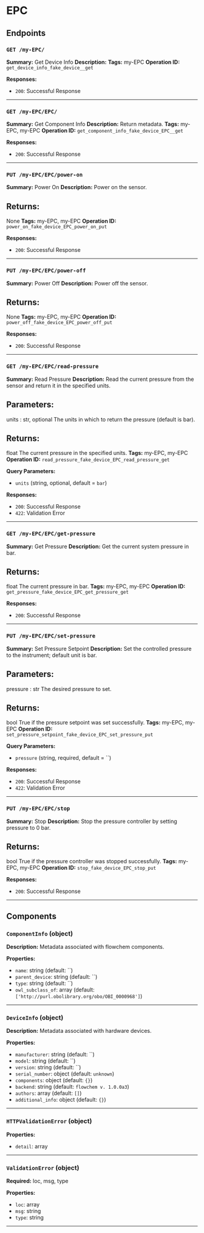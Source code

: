 # EPC

## Endpoints

### `GET /my-EPC/`

**Summary:** Get Device Info
**Description:** 
**Tags:** my-EPC
**Operation ID:** `get_device_info_fake_device__get`

**Responses:**
- `200`: Successful Response

---

### `GET /my-EPC/EPC/`

**Summary:** Get Component Info
**Description:** Return metadata.
**Tags:** my-EPC, my-EPC
**Operation ID:** `get_component_info_fake_device_EPC__get`

**Responses:**
- `200`: Successful Response

---

### `PUT /my-EPC/EPC/power-on`

**Summary:** Power On
**Description:** Power on the sensor.

Returns:
--------
None
**Tags:** my-EPC, my-EPC
**Operation ID:** `power_on_fake_device_EPC_power_on_put`

**Responses:**
- `200`: Successful Response

---

### `PUT /my-EPC/EPC/power-off`

**Summary:** Power Off
**Description:** Power off the sensor.

Returns:
--------
None
**Tags:** my-EPC, my-EPC
**Operation ID:** `power_off_fake_device_EPC_power_off_put`

**Responses:**
- `200`: Successful Response

---

### `GET /my-EPC/EPC/read-pressure`

**Summary:** Read Pressure
**Description:** Read the current pressure from the sensor and return it in the specified units.

Parameters:
-----------
units : str, optional
    The units in which to return the pressure (default is bar).

Returns:
--------
float
    The current pressure in the specified units.
**Tags:** my-EPC, my-EPC
**Operation ID:** `read_pressure_fake_device_EPC_read_pressure_get`

**Query Parameters:**
- `units` (string, optional, default = `bar`)

**Responses:**
- `200`: Successful Response
- `422`: Validation Error

---

### `GET /my-EPC/EPC/get-pressure`

**Summary:** Get Pressure
**Description:** Get the current system pressure in bar.

Returns:
--------
float
    The current pressure in bar.
**Tags:** my-EPC, my-EPC
**Operation ID:** `get_pressure_fake_device_EPC_get_pressure_get`

**Responses:**
- `200`: Successful Response

---

### `PUT /my-EPC/EPC/set-pressure`

**Summary:** Set Pressure Setpoint
**Description:** Set the controlled pressure to the instrument; default unit is bar.

Parameters:
-----------
pressure : str
    The desired pressure to set.

Returns:
--------
bool
    True if the pressure setpoint was set successfully.
**Tags:** my-EPC, my-EPC
**Operation ID:** `set_pressure_setpoint_fake_device_EPC_set_pressure_put`

**Query Parameters:**
- `pressure` (string, required, default = ``)

**Responses:**
- `200`: Successful Response
- `422`: Validation Error

---

### `PUT /my-EPC/EPC/stop`

**Summary:** Stop
**Description:** Stop the pressure controller by setting pressure to 0 bar.

Returns:
--------
bool
    True if the pressure controller was stopped successfully.
**Tags:** my-EPC, my-EPC
**Operation ID:** `stop_fake_device_EPC_stop_put`

**Responses:**
- `200`: Successful Response

---

## Components

### `ComponentInfo` (object)

**Description:** Metadata associated with flowchem components.

**Properties:**
- `name`: string (default: ``)
- `parent_device`: string (default: ``)
- `type`: string (default: ``)
- `owl_subclass_of`: array (default: `['http://purl.obolibrary.org/obo/OBI_0000968']`)

---

### `DeviceInfo` (object)

**Description:** Metadata associated with hardware devices.

**Properties:**
- `manufacturer`: string (default: ``)
- `model`: string (default: ``)
- `version`: string (default: ``)
- `serial_number`: object (default: `unknown`)
- `components`: object (default: `{}`)
- `backend`: string (default: `flowchem v. 1.0.0a3`)
- `authors`: array (default: `[]`)
- `additional_info`: object (default: `{}`)

---

### `HTTPValidationError` (object)


**Properties:**
- `detail`: array

---

### `ValidationError` (object)

**Required:** loc, msg, type

**Properties:**
- `loc`: array
- `msg`: string
- `type`: string

---
